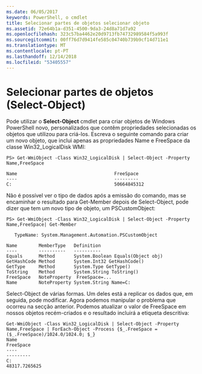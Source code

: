 ```yaml
---
ms.date: 06/05/2017
keywords: PowerShell, o cmdlet
title: Selecionar partes de objetos selecionar objeto
ms.assetid: 72e64b1a-d351-4500-9da3-24d8a71d7a92
ms.openlocfilehash: 323c57ba4462e20d9713fb74732989584f5a993f
ms.sourcegitcommit: 00ff76d7d9414fe585c04740b739b9cf14d711e1
ms.translationtype: MT
ms.contentlocale: pt-PT
ms.lasthandoff: 12/14/2018
ms.locfileid: "53405557"
---
```

# <a name="selecting-parts-of-objects-select-object"></a>Selecionar partes de objetos (Select-Object)

Pode utilizar o **Select-Object** cmdlet para criar objetos de Windows PowerShell novo, personalizados que contêm propriedades selecionadas os objetos que utilizou para criá-los. Escreva o seguinte comando para criar um novo objeto, que inclui apenas as propriedades Name e FreeSpace da classe Win32_LogicalDisk WMI:

```
PS> Get-WmiObject -Class Win32_LogicalDisk | Select-Object -Property Name,FreeSpace

Name                                    FreeSpace
----                                    ---------
C:                                      50664845312
```

Não é possível ver o tipo de dados após a emissão do comando, mas se encaminhar o resultado para Get-Member depois de Select-Object, pode dizer que tem um novo tipo de objeto, um PSCustomObject:

```
PS> Get-WmiObject -Class Win32_LogicalDisk | Select-Object -Property Name,FreeSpace| Get-Member

   TypeName: System.Management.Automation.PSCustomObject

Name        MemberType   Definition
----        ----------   ----------
Equals      Method       System.Boolean Equals(Object obj)
GetHashCode Method       System.Int32 GetHashCode()
GetType     Method       System.Type GetType()
ToString    Method       System.String ToString()
FreeSpace   NoteProperty  FreeSpace=...
Name        NoteProperty System.String Name=C:
```

Select-Object de várias formas. Um deles está a replicar os dados que, em seguida, pode modificar. Agora podemos manipular o problema que ocorreu na secção anterior. Podemos atualizar o valor de FreeSpace em nossos objetos recém-criados e o resultado incluirá a etiqueta descritiva:

```
Get-WmiObject -Class Win32_LogicalDisk | Select-Object -Property Name,FreeSpace | ForEach-Object -Process {$_.FreeSpace = ($_.FreeSpace)/1024.0/1024.0; $_}
Name                                                                  FreeSpace
----                                                                  ---------
C:                                                                48317.7265625
```